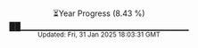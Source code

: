 <p align="center">
⏳Year Progress (8.43 %)<br>
██▁▁▁▁▁▁▁▁▁▁▁▁▁▁▁▁▁▁▁▁▁▁▁▁▁▁▁▁ <br>
<sub>Updated: Fri, 31 Jan 2025 18:03:31 GMT</sub>
</p>

